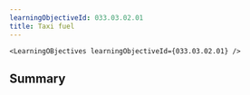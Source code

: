 ```yaml
---
learningObjectiveId: 033.03.02.01
title: Taxi fuel
---
```


```tsx eval
<LearningOBjectives learningObjectiveId={033.03.02.01} />
```

## Summary
